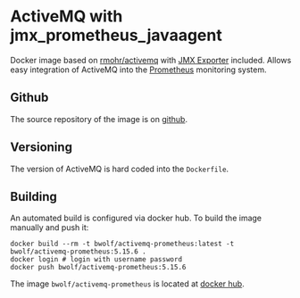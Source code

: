 ActiveMQ with jmx_prometheus_javaagent
======================================

Docker image based on [rmohr/activemq](https://github.com/rmohr/docker-activemq) with [JMX Exporter](https://github.com/prometheus/jmx_exporter) included.
Allows easy integration of ActiveMQ into the [Prometheus](https://prometheus.io) monitoring
system.

## Github
The source repository of the image is on [github](https://github.com/bwolf/activemq-prometheus).

## Versioning
The version of ActiveMQ is hard coded into the `Dockerfile`.

## Building

An automated build is configured via docker hub. To build the image manually and push it:

    docker build --rm -t bwolf/activemq-prometheus:latest -t bwolf/activemq-prometheus:5.15.6 .
    docker login # login with username password
    docker push bwolf/activemq-prometheus:5.15.6

The image `bwolf/activemq-prometheus` is located at [docker hub](https://hub.docker.com/r/bwolf/activemq-prometheus/).
